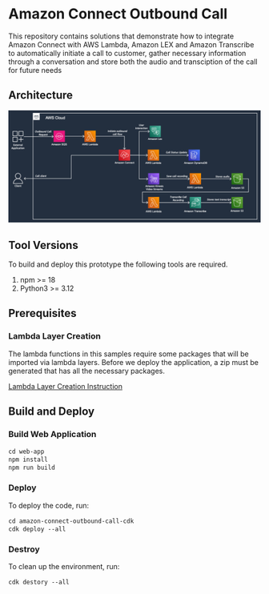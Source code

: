# Amazon Connect Outbound Call

This repository contains solutions that demonstrate how to integrate Amazon Connect with AWS Lambda, Amazon LEX and Amazon Transcribe to automatically initiate a call to customer, gather necessary information through a conversation and store both the audio and transciption of the call for future needs

## Architecture

![Prototype Architecture](doc/outbound-call-prototype-architecture.jpg "Prototype Architecture")

## Tool Versions

To build and deploy this prototype the following tools are required.

1. npm >= 18
1. Python3 >= 3.12

## Prerequisites

### Lambda Layer Creation

The lambda functions in this samples require some packages that will be imported via lambda layers. Before we deploy the application, a zip must be generated that has all the necessary packages.

[Lambda Layer Creation Instruction](lambdas-layer/README.MD)

## Build and Deploy

### Build Web Application

```
cd web-app
npm install
npm run build
```

### Deploy

To deploy the code, run:

```
cd amazon-connect-outbound-call-cdk
cdk deploy --all
```

### Destroy

To clean up the environment, run:

```
cdk destory --all
```
